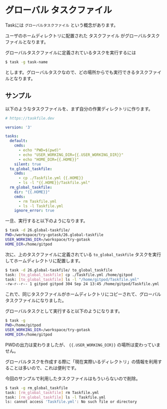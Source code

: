 # グローバル タスクファイル

Taskには ```グローバルタスクファイル``` という概念があります。

ユーザのホームディレクトリに配置された タスクファイル がグローバルタスクファイルとなります。

グローバルタスクファイルに定義されているタスクを実行するには

```sh
$ task -g task-name
```

とします。グローバルタスクなので、どの場所からでも実行できるタスクファイルとなります。

## サンプル

以下のようなタスクファイルを、まず自分の作業ディレクトリに作ります。

```yaml
# https://taskfile.dev

version: '3'

tasks:
  default:
    cmds:
      - echo "PWD=$(pwd)"
      - echo "USER_WORKING_DIR={{.USER_WORKING_DIR}}"
      - echo "HOME_DIR={{.HOME}}"
    silent: true
  to_global_taskfile:
    cmds:
      - cp ./Taskfile.yml {{.HOME}}
      - ls -l "{{.HOME}}/Taskfile.yml"
  rm_global_taskfile:
    dir: "{{.HOME}}"
    cmds:
      - rm Taskfile.yml
      - ls -l Taskfile.yml
    ignore_error: true


```

一旦、実行すると以下のようになります。

```sh
$ task -d 26.global-taskfile/
PWD=/workspace/try-gotask/26.global-taskfile
USER_WORKING_DIR=/workspace/try-gotask
HOME_DIR=/home/gitpod
```

次に、上のタスクファイルに定義されている ```to_global_taskfile``` タスクを実行してホームディレクトリに配置します。

```sh
$ task -d 26.global-taskfile/ to_global_taskfile
task: [to_global_taskfile] cp ./Taskfile.yml /home/gitpod
task: [to_global_taskfile] ls -l "/home/gitpod/Taskfile.yml"
-rw-r--r-- 1 gitpod gitpod 304 Sep 24 13:45 /home/gitpod/Taskfile.yml
```

これで、同じタスクファイルがホームディレクトリにコピーされて、グローバルタスクファイルになりました。

グローバルタスクとして実行すると以下のようになります。

```sh
$ task -g
PWD=/home/gitpod
USER_WORKING_DIR=/workspace/try-gotask
HOME_DIR=/home/gitpod
```

PWDの出力は変わりましたが、 ```{{.USER_WORKING_DIR}}``` の場所は変わっていません。

グローバルタスクを作成する際に「現在実際いるディレクトリ」の情報を利用することは多いので、これは便利です。

今回のサンプルで利用したタスクファイルはもういらないので削除。

```sh
$ task -g rm_global_taskfile
task: [rm_global_taskfile] rm Taskfile.yml
task: [rm_global_taskfile] ls -l Taskfile.yml
ls: cannot access 'Taskfile.yml': No such file or directory
```
